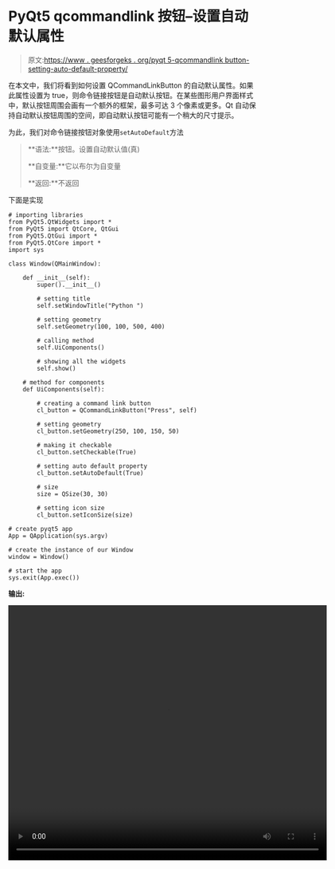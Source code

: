 # PyQt5 qcommandlink 按钮–设置自动默认属性

> 原文:[https://www . geesforgeks . org/pyqt 5-qcommandlink button-setting-auto-default-property/](https://www.geeksforgeeks.org/pyqt5-qcommandlinkbutton-setting-auto-default-property/)

在本文中，我们将看到如何设置 QCommandLinkButton 的自动默认属性。如果此属性设置为 true，则命令链接按钮是自动默认按钮。在某些图形用户界面样式中，默认按钮周围会画有一个额外的框架，最多可达 3 个像素或更多。Qt 自动保持自动默认按钮周围的空间，即自动默认按钮可能有一个稍大的尺寸提示。

为此，我们对命令链接按钮对象使用`setAutoDefault`方法

> **语法:**按钮。设置自动默认值(真)
> 
> **自变量:**它以布尔为自变量
> 
> **返回:**不返回

下面是实现

```
# importing libraries
from PyQt5.QtWidgets import * 
from PyQt5 import QtCore, QtGui
from PyQt5.QtGui import * 
from PyQt5.QtCore import * 
import sys

class Window(QMainWindow):

    def __init__(self):
        super().__init__()

        # setting title
        self.setWindowTitle("Python ")

        # setting geometry
        self.setGeometry(100, 100, 500, 400)

        # calling method
        self.UiComponents()

        # showing all the widgets
        self.show()

    # method for components
    def UiComponents(self):

        # creating a command link button
        cl_button = QCommandLinkButton("Press", self)

        # setting geometry
        cl_button.setGeometry(250, 100, 150, 50)

        # making it checkable
        cl_button.setCheckable(True)

        # setting auto default property
        cl_button.setAutoDefault(True)

        # size
        size = QSize(30, 30)

        # setting icon size
        cl_button.setIconSize(size)

# create pyqt5 app
App = QApplication(sys.argv)

# create the instance of our Window
window = Window()

# start the app
sys.exit(App.exec())
```

**输出:**

<video class="wp-video-shortcode" id="video-439968-1" width="640" height="512" preload="metadata" controls=""><source type="video/mp4" src="https://media.geeksforgeeks.org/wp-content/uploads/20200626022415/Python-2020-06-26-02-23-39.mp4?_=1">[https://media.geeksforgeeks.org/wp-content/uploads/20200626022415/Python-2020-06-26-02-23-39.mp4](https://media.geeksforgeeks.org/wp-content/uploads/20200626022415/Python-2020-06-26-02-23-39.mp4)</video>